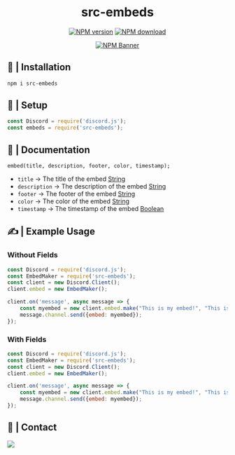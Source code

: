 <div align="center">
    <h1>src-embeds</h1>
    <p>
        <a href="https://www.npmjs.com/package/src-embeds"><img src="https://img.shields.io/npm/v/src-embeds?maxAge=3600" alt="NPM version" \></a>
        <a href="https://www.npmjs.com/package/src-embeds"><img src="https://img.shields.io/npm/dt/src-embeds?maxAge=3600" alt= "NPM download" \></a>
    </p>
    <p>
        <a href="https://www.npmjs.com/package/src-embeds"><img src="https://nodei.co/npm/src-embeds?downloads=true&stars=true" alt="NPM Banner" \></a>
    </p>
</div>

## 📂 | Installation
```sh
npm i src-embeds
```

## 📜 | Setup
```js
const Discord = require('discord.js');
const embeds = require('src-embeds');
```

## 📜 | Documentation
`embed(title, description, footer, color, timestamp);`
* `title` -> The title of the embed [String]()
* `description` -> The description of the embed [String]()
* `footer` -> The footer of the embed [String]()
* `color` -> The color of the embed [String]()
* `timestamp` -> The timestamp of the embed [Boolean]()

## ✍ | Example Usage

### Without Fields
```js
const Discord = require('discord.js');
const EmbedMaker = require('src-embeds');
const client = new Discord.Client();
client.embed = new EmbedMaker();

client.on('message', async message => {
    const myembed = new client.embed.make("This is my embed!", "This is my description!", "This is the footer", "#ffffff", true);
    message.channel.send({embed: myembed});
});
```

### With Fields
```js
const Discord = require('discord.js');
const EmbedMaker = require('src-embeds');
const client = new Discord.Client();
client.embed = new EmbedMaker();

client.on('message', async message => {
    const myembed = new client.embed.make("This is my embed!", "This is my description!", "This is the footer", "#ffffff", true).addField("This is the field name", "This is the field description", true);
    message.channel.send({embed: myembed});
});
```

## 👥 | Contact
<a href="https://discord.gg/5JtyYqW"><img src="https://discord.com/api/guilds/748098690874474567/widget.png?style=banner1"></a>
